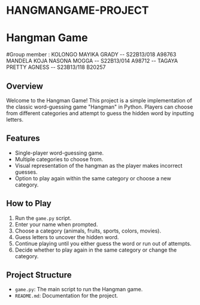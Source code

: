 # HANGMANGAME-PROJECT
# Hangman Game
#Group member :
KOLONGO MAYIKA GRADY        -- S22B13/018 A98763
MANDELA KOJA NASONA MOGGA   -- S22B13/014 A98712           --
TAGAYA PRETTY AGNESS        -- S23B13/118 B20257

## Overview

Welcome to the Hangman Game! This project is a simple implementation of the classic word-guessing game "Hangman" in Python. Players can choose from different categories and attempt to guess the hidden word by inputting letters.

## Features

- Single-player word-guessing game.
- Multiple categories to choose from.
- Visual representation of the hangman as the player makes incorrect guesses.
- Option to play again within the same category or choose a new category.

## How to Play

1. Run the `game.py` script.
2. Enter your name when prompted.
3. Choose a category (animals, fruits, sports, colors, movies).
4. Guess letters to uncover the hidden word.
5. Continue playing until you either guess the word or run out of attempts.
6. Decide whether to play again in the same category or change the category.

## Project Structure

- `game.py`: The main script to run the Hangman game.
- `README.md`: Documentation for the project.


 
   
